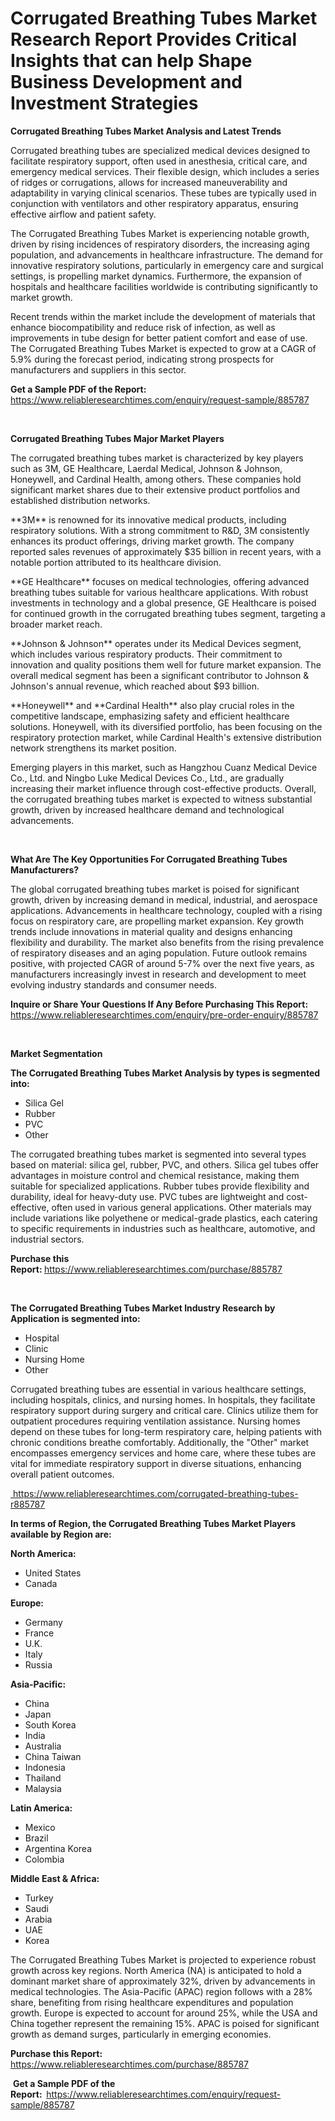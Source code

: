 <p><h1>Corrugated Breathing Tubes Market Research Report Provides Critical Insights that can help Shape Business Development and Investment Strategies</h1></p><p><strong>Corrugated Breathing Tubes Market Analysis and Latest Trends</strong></p>
<p><p>Corrugated breathing tubes are specialized medical devices designed to facilitate respiratory support, often used in anesthesia, critical care, and emergency medical services. Their flexible design, which includes a series of ridges or corrugations, allows for increased maneuverability and adaptability in varying clinical scenarios. These tubes are typically used in conjunction with ventilators and other respiratory apparatus, ensuring effective airflow and patient safety.</p><p>The Corrugated Breathing Tubes Market is experiencing notable growth, driven by rising incidences of respiratory disorders, the increasing aging population, and advancements in healthcare infrastructure. The demand for innovative respiratory solutions, particularly in emergency care and surgical settings, is propelling market dynamics. Furthermore, the expansion of hospitals and healthcare facilities worldwide is contributing significantly to market growth. </p><p>Recent trends within the market include the development of materials that enhance biocompatibility and reduce risk of infection, as well as improvements in tube design for better patient comfort and ease of use. The Corrugated Breathing Tubes Market is expected to grow at a CAGR of 5.9% during the forecast period, indicating strong prospects for manufacturers and suppliers in this sector.</p></p>
<p><strong>Get a Sample PDF of the Report:&nbsp;</strong> <a href="https://www.reliableresearchtimes.com/enquiry/request-sample/885787?utm_campaign=3031&utm_medium=2&utm_source=Github&utm_content=ia&utm_term=13042025&utm_id=corrugated-breathing-tubes">https://www.reliableresearchtimes.com/enquiry/request-sample/885787</a></p>
<p>&nbsp;</p>
<p><strong>Corrugated Breathing Tubes Major Market Players</strong></p>
<p><p>The corrugated breathing tubes market is characterized by key players such as 3M, GE Healthcare, Laerdal Medical, Johnson & Johnson, Honeywell, and Cardinal Health, among others. These companies hold significant market shares due to their extensive product portfolios and established distribution networks.</p><p>**3M** is renowned for its innovative medical products, including respiratory solutions. With a strong commitment to R&D, 3M consistently enhances its product offerings, driving market growth. The company reported sales revenues of approximately $35 billion in recent years, with a notable portion attributed to its healthcare division.</p><p>**GE Healthcare** focuses on medical technologies, offering advanced breathing tubes suitable for various healthcare applications. With robust investments in technology and a global presence, GE Healthcare is poised for continued growth in the corrugated breathing tubes segment, targeting a broader market reach.</p><p>**Johnson & Johnson** operates under its Medical Devices segment, which includes various respiratory products. Their commitment to innovation and quality positions them well for future market expansion. The overall medical segment has been a significant contributor to Johnson & Johnson's annual revenue, which reached about $93 billion.</p><p>**Honeywell** and **Cardinal Health** also play crucial roles in the competitive landscape, emphasizing safety and efficient healthcare solutions. Honeywell, with its diversified portfolio, has been focusing on the respiratory protection market, while Cardinal Health's extensive distribution network strengthens its market position.</p><p>Emerging players in this market, such as Hangzhou Cuanz Medical Device Co., Ltd. and Ningbo Luke Medical Devices Co., Ltd., are gradually increasing their market influence through cost-effective products. Overall, the corrugated breathing tubes market is expected to witness substantial growth, driven by increased healthcare demand and technological advancements.</p></p>
<p>&nbsp;</p>
<p><strong>What Are The Key Opportunities For Corrugated Breathing Tubes Manufacturers?</strong></p>
<p><p>The global corrugated breathing tubes market is poised for significant growth, driven by increasing demand in medical, industrial, and aerospace applications. Advancements in healthcare technology, coupled with a rising focus on respiratory care, are propelling market expansion. Key growth trends include innovations in material quality and designs enhancing flexibility and durability. The market also benefits from the rising prevalence of respiratory diseases and an aging population. Future outlook remains positive, with projected CAGR of around 5-7% over the next five years, as manufacturers increasingly invest in research and development to meet evolving industry standards and consumer needs.</p></p>
<p><strong>Inquire or Share Your Questions If Any Before Purchasing This Report:</strong> <a href="https://www.reliableresearchtimes.com/enquiry/pre-order-enquiry/885787?utm_campaign=3031&utm_medium=2&utm_source=Github&utm_content=ia&utm_term=13042025&utm_id=corrugated-breathing-tubes">https://www.reliableresearchtimes.com/enquiry/pre-order-enquiry/885787</a></p>
<p>&nbsp;</p>
<p><strong>Market Segmentation</strong></p>
<p><strong>The Corrugated Breathing Tubes Market Analysis by types is segmented into:</strong></p>
<p><ul><li>Silica Gel</li><li>Rubber</li><li>PVC</li><li>Other</li></ul></p>
<p><p>The corrugated breathing tubes market is segmented into several types based on material: silica gel, rubber, PVC, and others. Silica gel tubes offer advantages in moisture control and chemical resistance, making them suitable for specialized applications. Rubber tubes provide flexibility and durability, ideal for heavy-duty use. PVC tubes are lightweight and cost-effective, often used in various general applications. Other materials may include variations like polyethene or medical-grade plastics, each catering to specific requirements in industries such as healthcare, automotive, and industrial sectors.</p></p>
<p><strong>Purchase this Report:&nbsp;</strong><a href="https://www.reliableresearchtimes.com/purchase/885787?utm_campaign=3031&utm_medium=2&utm_source=Github&utm_content=ia&utm_term=13042025&utm_id=corrugated-breathing-tubes">https://www.reliableresearchtimes.com/purchase/885787</a></p>
<p>&nbsp;</p>
<p><strong>The Corrugated Breathing Tubes Market Industry Research by Application is segmented into:</strong></p>
<p><ul><li>Hospital</li><li>Clinic</li><li>Nursing Home</li><li>Other</li></ul></p>
<p><p>Corrugated breathing tubes are essential in various healthcare settings, including hospitals, clinics, and nursing homes. In hospitals, they facilitate respiratory support during surgery and critical care. Clinics utilize them for outpatient procedures requiring ventilation assistance. Nursing homes depend on these tubes for long-term respiratory care, helping patients with chronic conditions breathe comfortably. Additionally, the "Other" market encompasses emergency services and home care, where these tubes are vital for immediate respiratory support in diverse situations, enhancing overall patient outcomes.</p></p>
<p><a href="https://www.reliableresearchtimes.com/corrugated-breathing-tubes-r885787?utm_campaign=3031&utm_medium=2&utm_source=Github&utm_content=ia&utm_term=13042025&utm_id=corrugated-breathing-tubes">&nbsp;https://www.reliableresearchtimes.com/corrugated-breathing-tubes-r885787</a></p>
<p><strong>In terms of Region, the Corrugated Breathing Tubes Market Players available by Region are:</strong></p>
<p>
    <p> <strong> North America: </strong>
        <ul>
            <li>United States</li>
            <li>Canada</li>
        </ul>
        </p> 
    <p> <strong> Europe: </strong>
        <ul>
            <li>Germany</li>
            <li>France</li>
            <li>U.K.</li>
            <li>Italy</li>
            <li>Russia</li>
        </ul>
        </p> 
    <p> <strong> Asia-Pacific: </strong>
        <ul>
            <li>China</li>
            <li>Japan</li>
            <li>South Korea</li>
            <li>India</li>
            <li>Australia</li>
            <li>China Taiwan</li>
            <li>Indonesia</li>
            <li>Thailand</li>
            <li>Malaysia</li>
        </ul>
        </p> 
    <p> <strong> Latin America: </strong>
        <ul>
            <li>Mexico</li>
            <li>Brazil</li>
            <li>Argentina Korea</li>
            <li>Colombia</li>
        </ul>
        </p> 
    <p> <strong> Middle East & Africa: </strong>
        <ul>
            <li>Turkey</li>
            <li>Saudi</li>
            <li>Arabia</li>
            <li>UAE</li>
            <li>Korea</li>
        </ul>
    </p>
    </p>
<p><p>The Corrugated Breathing Tubes Market is projected to experience robust growth across key regions. North America (NA) is anticipated to hold a dominant market share of approximately 32%, driven by advancements in medical technologies. The Asia-Pacific (APAC) region follows with a 28% share, benefiting from rising healthcare expenditures and population growth. Europe is expected to account for around 25%, while the USA and China together represent the remaining 15%. APAC is poised for significant growth as demand surges, particularly in emerging economies.</p></p>
<p><strong>Purchase this Report: </strong><a href="https://www.reliableresearchtimes.com/purchase/885787?utm_campaign=3031&utm_medium=2&utm_source=Github&utm_content=ia&utm_term=13042025&utm_id=corrugated-breathing-tubes">https://www.reliableresearchtimes.com/purchase/885787</a></p>
<p>&nbsp;<strong>Get a Sample PDF of the Report:&nbsp;&nbsp;</strong><a href="https://www.reliableresearchtimes.com/enquiry/request-sample/885787?utm_campaign=3031&utm_medium=2&utm_source=Github&utm_content=ia&utm_term=13042025&utm_id=corrugated-breathing-tubes">https://www.reliableresearchtimes.com/enquiry/request-sample/885787</a></p>
<p><strong></strong></p>
<p><p></p><p></p><p></p></p>